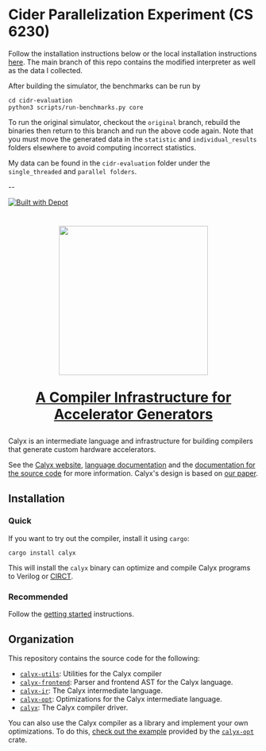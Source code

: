 # Cider Parallelization Experiment (CS 6230)

Follow the installation instructions below or the local installation
instructions [here](https://github.com/cucapra/cidr-evaluation). The main branch
of this repo contains the modified interpreter as well as the data I collected.

After building the simulator, the benchmarks can be run by
```
cd cidr-evaluation
python3 scripts/run-benchmarks.py core
```

To run the original simulator, checkout the `original` branch, rebuild the
binaries then return to this branch and run the above code again. Note that you
must move the generated data in the `statistic` and `individual_results` folders
elsewhere to avoid computing incorrect statistics.

My data can be found in the `cidr-evaluation` folder under the `single_threaded`
and `parallel folders`.

--

[![Built with Depot](https://depot.dev/badges/built-with-depot.svg)](https://depot.dev/?utm_source=capra)

<h1>
<p align="center">
<img src="https://calyxir.org/img/logo-text-magic.svg" width="300">
</p>
<p align="center">
<a href="https://calyxir.org">A Compiler Infrastructure for Accelerator Generators</a>
</p>
</h1>

Calyx is an intermediate language and infrastructure for building compilers that generate custom hardware accelerators.

See the [Calyx website][site], [language documentation][docs] and the [documentation for the source code][source-docs] for more information.
Calyx's design is based on [our paper][paper].

## Installation

### Quick
If you want to try out the compiler, install it using `cargo`:
```
cargo install calyx
```

This will install the `calyx` binary can optimize and compile Calyx programs to Verilog or [CIRCT][].

### Recommended

Follow the [getting started][docs] instructions.

## Organization

This repository contains the source code for the following:
* [`calyx-utils`][]: Utilities for the Calyx compiler
* [`calyx-frontend`][]: Parser and frontend AST for the Calyx language.
* [`calyx-ir`][]: The Calyx intermediate language.
* [`calyx-opt`][]: Optimizations for the Calyx intermediate language.
* [`calyx`][]: The Calyx compiler driver.

You can also use the Calyx compiler as a library and implement your own optimizations. To do this, [check out the example][opt-example] provided by the [`calyx-opt`][] crate.

[site]: https://calyxir.org
[docs]: https://docs.calyxir.org
[source-docs]: https://docs.rs/releases/search?query=calyx
[paper]: https://rachitnigam.com/files/pubs/calyx.pdf

[`calyx-utils`]: https://crates.io/crates/calyx-utils
[`calyx-frontend`]: https://crates.io/crates/calyx-frontend
[`calyx-ir`]: https://crates.io/crates/calyx-ir
[`calyx-opt`]: https://crates.io/crates/calyx-opt
[`calyx`]: https://crates.io/crates/calyx
[circt]: https://docs.calyxir.org/fud/circt.html
[opt-example]: https://docs.rs/calyx-opt/0.2.1/calyx_opt/

